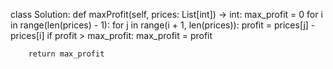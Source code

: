 class Solution:
    def maxProfit(self, prices: List[int]) -> int:
        max_profit = 0
        for i in range(len(prices) - 1):
            for j in range(i + 1, len(prices)):
                profit = prices[j] - prices[i]
                if profit > max_profit:
                    max_profit = profit
                    
        return max_profit
        
